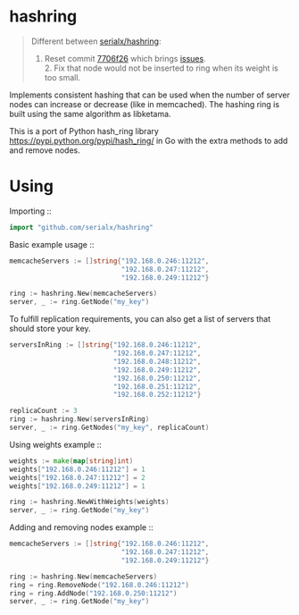 hashring
============================

>   Different between [serialx/hashring](https://github.com/serialx/hashring): 
>   1. Reset commit [7706f26](https://github.com/serialx/hashring/commit/7706f26af1941a4e865d509c4681eb86c3b62bf8) which brings [issues](https://github.com/serialx/hashring/issues/17).  
>     2. Fix that node would not be inserted to ring when its weight is too small.

Implements consistent hashing that can be used when
the number of server nodes can increase or decrease (like in memcached).
The hashing ring is built using the same algorithm as libketama.

This is a port of Python hash_ring library <https://pypi.python.org/pypi/hash_ring/>
in Go with the extra methods to add and remove nodes.


Using
============================

Importing ::

```go
import "github.com/serialx/hashring"
```

Basic example usage ::

```go
memcacheServers := []string{"192.168.0.246:11212",
                            "192.168.0.247:11212",
                            "192.168.0.249:11212"}

ring := hashring.New(memcacheServers)
server, _ := ring.GetNode("my_key")
```

To fulfill replication requirements, you can also get a list of servers that should store your key.
```go
serversInRing := []string{"192.168.0.246:11212",
                          "192.168.0.247:11212",
                          "192.168.0.248:11212",
                          "192.168.0.249:11212",
                          "192.168.0.250:11212",
                          "192.168.0.251:11212",
                          "192.168.0.252:11212"}

replicaCount := 3
ring := hashring.New(serversInRing)
server, _ := ring.GetNodes("my_key", replicaCount)
```

Using weights example ::

```go
weights := make(map[string]int)
weights["192.168.0.246:11212"] = 1
weights["192.168.0.247:11212"] = 2
weights["192.168.0.249:11212"] = 1

ring := hashring.NewWithWeights(weights)
server, _ := ring.GetNode("my_key")
```

Adding and removing nodes example ::

```go
memcacheServers := []string{"192.168.0.246:11212",
                            "192.168.0.247:11212",
                            "192.168.0.249:11212"}

ring := hashring.New(memcacheServers)
ring = ring.RemoveNode("192.168.0.246:11212")
ring = ring.AddNode("192.168.0.250:11212")
server, _ := ring.GetNode("my_key")
```
